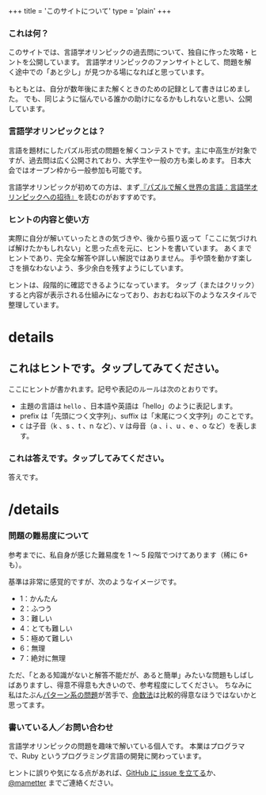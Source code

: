 +++
title = 'このサイトについて'
type = 'plain'
+++

### これは何？

このサイトでは、言語学オリンピックの過去問について、独自に作った攻略・ヒントを公開しています。
言語学オリンピックのファンサイトとして、問題を解く途中での「あと少し」が見つかる場になればと思っています。

もともとは、自分が数年後にまた解くときのための記録として書きはじめました。
でも、同じように悩んでいる誰かの助けになるかもしれないと思い、公開しています。

### 言語学オリンピックとは？

言語を題材にしたパズル形式の問題を解くコンテストです。主に中高生が対象ですが、過去問は広く公開されており、大学生や一般の方も楽しめます。
日本大会ではオープン枠から一般参加も可能です。

言語学オリンピックが初めての方は、まず[『パズルで解く世界の言語：言語学オリンピックへの招待』](https://www.amazon.co.jp/dp/4327394424)を読むのがおすすめです。

### ヒントの内容と使い方

実際に自分が解いていったときの気づきや、後から振り返って「ここに気づければ解けたかもしれない」と思った点を元に、ヒントを書いています。
あくまでヒントであり、完全な解答や詳しい解説ではありません。
手や頭を動かす楽しさを損なわないよう、多少余白を残すようにしています。

ヒントは、段階的に確認できるようになっています。
タップ（またはクリック）すると内容が表示される仕組みになっており、おおむね以下のようなスタイルで整理しています。

# details

## これはヒントです。タップしてみてください。
ここにヒントが書かれます。記号や表記のルールは次のとおりです。

* 主題の言語は `hello` 、日本語や英語は「hello」のように表記します。
* prefix は「先頭につく文字列」、suffix は「末尾につく文字列」のことです。
* `C` は子音（k 、s 、t 、n など）、`V` は母音（a 、i 、u 、e 、o など）を表します。

### これは答えです。タップしてみてください。
答えです。

# /details

<!--
### 問題自体の不備について

ごくまれに、問題文に誤訳やミスがあります。
そういった点については、個別に注意書きを添えています（[例：IOL2005-1](../iol/2005/1/)）。

「何時間考えても解けなかったけれど、実は問題の不備だった」ということもあるので、問題に取り組む前に軽く目を通しておくとよいかもしれません。
-->

### 問題の難易度について

参考までに、私自身が感じた難易度を 1 ～ 5 段階でつけてあります（稀に 6+ も）。

基準は非常に感覚的ですが、次のようなイメージです。

* 1：かんたん
* 2：ふつう
* 3：難しい
* 4：とても難しい
* 5：極めて難しい
* 6：無理
* 7：絶対に無理

ただ、「とある知識がないと解答不能だが、あると簡単」みたいな問題もしばしばありますし、得意不得意も大きいので、参考程度にしてください。
ちなみに私はたぶん[パターン系の問題](../tags/pattern)が苦手で、[命数法](../tags/numeral)は比較的得意なほうではないかと思ってます。

### 書いている人／お問い合わせ

言語学オリンピックの問題を趣味で解いている個人です。
本業はプログラマで、Ruby というプログラミング言語の開発に関わっています。

ヒントに誤りや気になる点があれば、[GitHub に issue を立てる](https://github.com/mame/iol-ja-walkthrough/issues/new)か、[@mametter](https://x.com/mametter) までご連絡ください。
